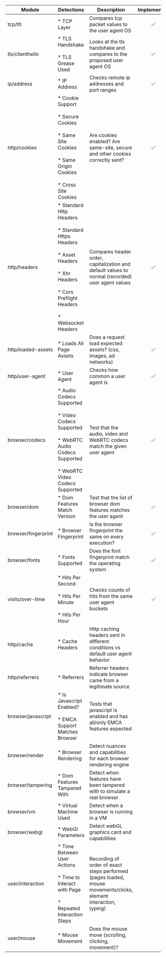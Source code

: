 Module | Detections | Description | Implemented
--- | --- | --- | :---:
tcp/ttl | * TCP Layer | Compares tcp packet values to the user agent OS | :white_check_mark:
tls/clienthello | * TLS Handshake<br/><br/>* TLS Grease Used | Looks at the tls handshake and compares to the proposed user agent OS | :white_check_mark:
ip/address | * IP Address | Checks remote ip addresses and port ranges | :white_check_mark:
http/cookies | * Cookie Support<br/><br/>* Secure Cookies<br/><br/>* Same Site Cookies<br/><br/>* Same Origin Cookies<br/><br/>* Cross Site Cookies | Are cookies enabled? Are same-site, secure and other cookies correctly sent? | :white_check_mark:
http/headers | * Standard Http Headers<br/><br/>* Standard Https Headers<br/><br/>* Asset Headers<br/><br/>* Xhr Headers<br/><br/>* Cors Preflight Headers<br/><br/>* Websocket Headers | Compares header order, capitalization and default values to normal (recorded) user agent values | :white_check_mark:
http/loaded-assets | * Loads All Page Assets | Does a request load expected assets? (css, images, ad networks) | :white_check_mark:
http/user-agent | * User Agent | Checks how common a user agent is | :white_check_mark:
browser/codecs | * Audio Codecs Supported<br/><br/>* Video Codecs Supported<br/><br/>* WebRTC Audio Codecs Supported<br/><br/>* WebRTC Video Codecs Supported | Test that the audio, video and WebRTC codecs match the given user agent | :white_check_mark:
browser/dom | * Dom Features Match Version | Test that the list of browser dom features matches the user agent | :white_check_mark:
browser/fingerprint | * Browser Fingerprint | Is the browser fingerprint the same on every execution? | :white_check_mark:
browser/fonts | * Fonts Supported | Does the font fingerprint match the operating system | :white_check_mark:
visits/over-time | * Hits Per Second<br/><br/>* Hits Per Minute<br/><br/>* Hits Per Hour | Checks counts of hits from the same user agent buckets | :white_check_mark:
http/cache | * Cache Headers | Http caching headers sent in different conditions vs default user agent behavior |  
http/referrers | * Referrers | Referrer headers indicate browser came from a legitimate source |  
browser/javascript | * Is Javascript Enabled?<br/><br/>* EMCA Support Matches Browser | Tests that javascript is enabled and has all/only EMCA features expected |  
browser/render | * Browser Rendering | Detect nuances and capabilities for each browser rendering engine |  
browser/tampering | * Dom Features Tampered With | Detect when features have been tampered with to simulate a real browser |  
browser/vm | * Virtual Machine Used | Detect when a browser is running in a VM |  
browser/webgl | * WebGl Parameters | Detect webGL graphics card and capabilities |  
user/interaction | * Time Between User Actions<br/><br/>* Time to Interact with Page<br/><br/>* Repeated Interaction Steps | Recording of order of exact steps performed (pages loaded, mouse movements/clicks, element interaction, typing) |  
user/mouse | * Mouse Movement | Does the mouse move (scrolling, clicking, movement)? |  